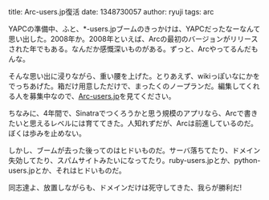 title: Arc-users.jp復活
date: 1348730057
author: ryuji
tags: arc

YAPCの準備中、ふと、*-users.jpブームのきっかけは、YAPCだったなーなんて思い出した。2008年か。2008年といえば、Arcの最初のバージョンがリリースされた年でもある。なんだか感慨深いものがある。ずっと、Arcやってるんだもんな。

そんな思い出に浸りながら、重い腰を上げた。とりあえず、wikiっぽいなにかをでっちあげた。箱だけ用意しただけで、まったくのノープランだ。編集してくれる人を募集中なので、[Arc-users.jp](http://arc-users.jp)を見てください。

ちなみに、4年間で、Sinatraでつくろうかと思う規模のアプリなら、Arcで書きたいと思えるレベルには育ててきた。人知れずだが、Arcは前進しているのだ。ぼくは歩みを止めない。

しかし、ブームが去った後ってのはヒドいものだ。サーバ落ちてたり、ドメイン失効してたり、スパムサイトみたいになってたり。ruby-users.jpとか、python-users.jpとか、それはヒドいものだ。

同志達よ、放置しながらも、ドメインだけは死守してきた、我らが勝利だ!
